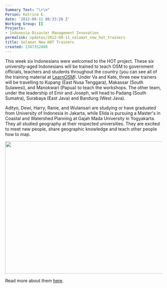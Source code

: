 ```yaml
---
Summary Text: "\r\n"
Person: Katrina E.
date: '2012-09-11 08:33:20 Z'
Working Group: []
Projects:
- Indonesia Disaster Management Innovation
permalink: updates/2012-09-11_selamat_new_hot_trainers
title: Selamat New HOT Trainers
created: 1347352400
---
```

<p>This week six Indonesians were welcomed to the HOT project. These six university-aged Indonesians will be trained to teach OSM to government officials, teachers and students throughout the country (you can see all of the training material at <a href="www.learnosm.org">LearnOSM</a>). Under Va and Kate, three new trainers will be travelling to Kupang (East Nusa Tenggara), Makassar (South Sulawesi), and Manokwari (Papua) to teach the workshops. The other team, under the leadership of Emir and Joseph, will head to Padang (South Sumatra), Surabaya (East Java) and Bandung (West Java).<!--break--></p><p>Adityo, Dewi, Harry, Ranie, and Wulansari are studying or have graduated from University of Indonesia in Jakarta, while Elida is pursuing a Master's in Coastal and Watershed Planning at Gajah Mada University in Yogyakarta. They all studied geography at their respected universities. They are excited to meet new people, share geographic knowledge and teach other people how to map.</p><p><a href="http://en.openstreetmap.or.id/about/trainers/"><img src="/sites/default/files/Selection_026_1_0.png" alt="" width="531" height="425"></a></p><p>Read more about them <a href="http://en.openstreetmap.or.id/about/trainers/">here</a>.</p>
